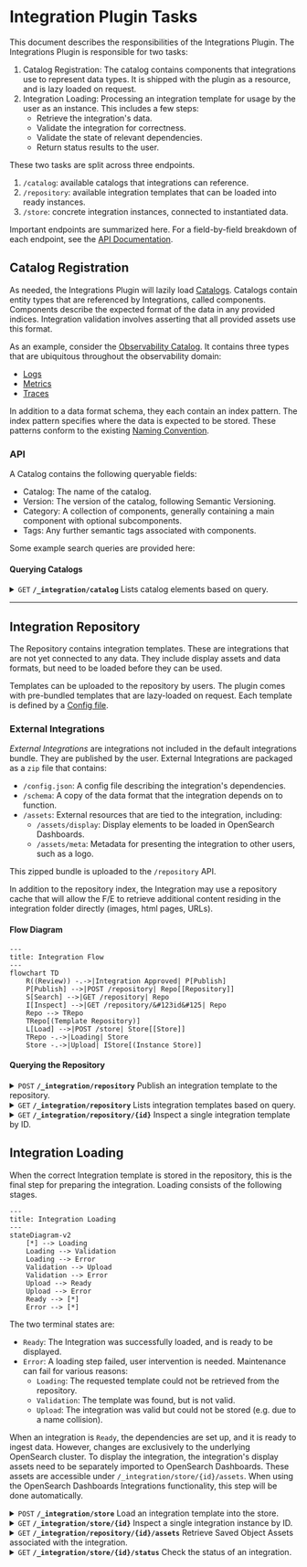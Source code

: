 # Integration Plugin Tasks

This document describes the responsibilities of the Integrations Plugin.
The Integrations Plugin is responsible for two tasks:

1. Catalog Registration:
   The catalog contains components that integrations use to represent data types.
   It is shipped with the plugin as a resource,
   and is lazy loaded on request.
2. Integration Loading:
   Processing an integration template for usage by the user as an instance.
   This includes a few steps:
   - Retrieve the integration's data.
   - Validate the integration for correctness.
   - Validate the state of relevant dependencies.
   - Return status results to the user.

These two tasks are split across three endpoints.

1. `/catalog`: available catalogs that integrations can reference.
2. `/repository`: available integration templates that can be loaded into ready instances.
3. `/store`: concrete integration instances, connected to instantiated data.

Important endpoints are summarized here.
For a field-by-field breakdown of each endpoint, see the [API Documentation](API/README.md).

## Catalog Registration

As needed, the Integrations Plugin will lazily load [Catalogs](schema/README.md).
Catalogs contain entity types that are referenced by Integrations, called components.
Components describe the expected format of the data in any provided indices.
Integration validation involves asserting that all provided assets use this format.

As an example, consider the [Observability Catalog](schema/observability).
It contains three types that are ubiquitous throughout the observability domain:

- [Logs](../src/main/resources/schema/observability/logs/logs.mapping)
- [Metrics](../src/main/resources/schema/observability/metrics/metrics.mapping)
- [Traces](../src/main/resources/schema/observability/traces/traces.mapping)

In addition to a data format schema, they each contain an index pattern.
The index pattern specifies where the data is expected to be stored.
These patterns conform to the existing [Naming Convention](observability/Naming-convention.md).

### API

A Catalog contains the following queryable fields:

- Catalog: The name of the catalog.
- Version: The version of the catalog, following Semantic Versioning.
- Category: A collection of components,
            generally containing a main component with optional subcomponents.
- Tags: Any further semantic tags associated with components.

Some example search queries are provided here:

#### Querying Catalogs

<details>
    <summary>
        <code>GET</code>
        <code><b>/_integration/catalog</b></code>
        <span>Lists catalog elements based on query.</span>
    </summary>

##### Parameters

| Name       | Type     | Data type               | Description                                                                   |
|------------|----------|-------------------------|-------------------------------------------------------------------------------|
| catalog    | required | String                  | The name of the catalog to search                                             |
| version    | optional | SemVer String           | The version of the catalog to load (default: latest)                          |
| categories | optional | Comma-separated strings | All results must be a part of at least one of these categories (default: any) |
| tags       | optional | Comma-separated strings | All results must have all of these tags (default: none)                       |

##### Responses

| Http Code | Content-Type       | Response                                           |
|-----------|--------------------|----------------------------------------------------|
| `200`     | `application/json` | `{"totalHits": 2, "hits": [/* Document Array */]}` |
| `400`     | `application/json` | `{"code": 400, "message": "/* Error Message */"}`  |

##### Example cURL

```sh
$ curl "http://localhost:9200/_plugin/_integration/catalog?catalog=observability&categories=logs&tags=web"
```
</details>

---

## Integration Repository

The Repository contains integration templates.
These are integrations that are not yet connected to any data.
They include display assets and data formats,
but need to be loaded before they can be used.

Templates can be uploaded to the repository by users.
The plugin comes with pre-bundled templates that are lazy-loaded on request.
Each template is defined by a [Config file](schema/system/samples/integration.json).

### External Integrations

*External Integrations* are integrations not included in the default integrations bundle.
They are published by the user.
External Integrations are packaged as a `zip` file that contains:

- `/config.json`: A config file describing the integration's dependencies.
- `/schema`: A copy of the data format that the integration depends on to function.
- `/assets`: External resources that are tied to the integration, including:
  - `/assets/display`: Display elements to be loaded in OpenSearch Dashboards.
  - `/assets/meta`: Metadata for presenting the integration to other users, such as a logo.

This zipped bundle is uploaded to the `/repository` API.

In addition to the repository index, the Integration may use a repository cache that will allow the F/E to retrieve additional content residing in the integration folder directly (images, html pages, URLs).

#### Flow Diagram

```mermaid
---
title: Integration Flow
---
flowchart TD
    R((Review)) -.->|Integration Approved| P[Publish]
    P[Publish] -->|POST /repository| Repo[[Repository]]
    S[Search] -->|GET /repository| Repo
    I[Inspect] -->|GET /repository/&#123id&#125| Repo
    Repo --> TRepo
    TRepo[(Template Repository)]
    L[Load] -->|POST /store| Store[[Store]]
    TRepo -.->|Loading| Store
    Store -.->|Upload| IStore[(Instance Store)]
```

#### Querying the Repository

<details>
    <summary>
        <code>POST</code>
        <code><b>/_integration/repository</b></code>
        <span>Publish an integration template to the repository.</span>
    </summary>

##### Parameters

| Name | Type     | Data type         | Description                   |
|------|----------|-------------------|-------------------------------|
| Body | required | `application/zip` | The zipped integration bundle |

##### Responses

| Http Code | Content-Type       | Response                                          |
|-----------|--------------------|---------------------------------------------------|
| `200`     | `application/json` | `{"objectId": "sampleId", /* More fields */}`     |
| `400`     | `application/json` | `{"code": 400, "message": "/* Error Message */"}` |

##### Example cURL

```sh
$ curl -X POST -H "Content-Type: application/zip" -d @integrationBundle.zip \
  "http://localhost:9200/_plugin/_integration/repository"
```
</details>

<details>
    <summary>
        <code>GET</code>
        <code><b>/_integration/repository</b></code>
        <span>Lists integration templates based on query.</span>
    </summary>

##### Parameters

| Name       | Type     | Data type               | Description                                                                   |
|------------|----------|-------------------------|-------------------------------------------------------------------------------|
| catalog    | optional | String                  | A catalog that the integration is a part of                                   |
| version    | optional | SemVer String           | The version of the template to load (default: latest)                         |
| categories | optional | Comma-separated strings | All results must be a part of at least one of these categories (default: any) |
| tags       | optional | Comma-separated strings | All results must have all of these tags (default: none)                       |

##### Responses

| Http Code | Content-Type       | Response                                           |
|-----------|--------------------|----------------------------------------------------|
| `200`     | `application/json` | `{"totalHits": 2, "hits": [/* Document Array */]}` |
| `400`     | `application/json` | `{"code": 400, "message": "/* Error Message */"}`  |

##### Example cURL

```sh
$ curl "http://localhost:9200/_plugin/_integration/repository?categories=logs,traces&tags=web"
```
</details>

<details>
    <summary>
        <code>GET</code>
        <code><b>/_integration/repository/{id}</b></code>
        <span>Inspect a single integration template by ID.</span>
    </summary>

##### Parameters

| Name     | Type     | Data type               | Description                            |
|----------|----------|-------------------------|----------------------------------------|
| id       | required | String                  | The unique identifier for the template |

##### Responses

| Http Code | Content-Type       | Response                                          |
|-----------|--------------------|---------------------------------------------------|
| `200`     | `application/json` | `{"objectId": "sampleId", /* More fields */}`     |
| `400`     | `application/json` | `{"code": 400, "message": "/* Error Message */"}` |
| `404`     | `application/json` | `{"code": 404, "message": "Not found"}`           |

##### Example cURL

```sh
$ curl "http://localhost:9200/_plugin/_integration/repository/sampleId"
```
</details>

## Integration Loading

When the correct Integration template is stored in the repository,
this is the final step for preparing the integration.
Loading consists of the following stages.

```mermaid
---
title: Integration Loading
---
stateDiagram-v2
    [*] --> Loading
    Loading --> Validation
    Loading --> Error
    Validation --> Upload
    Validation --> Error
    Upload --> Ready
    Upload --> Error
    Ready --> [*]
    Error --> [*]
```

The two terminal states are:

- `Ready`: The Integration was successfully loaded, and is ready to be displayed.
- `Error`: A loading step failed, user intervention is needed.
  Maintenance can fail for various reasons:
  - `Loading`: The requested template could not be retrieved from the repository.
  - `Validation`: The template was found, but is not valid.
  - `Upload`: The integration was valid but could not be stored (e.g. due to a name collision).

When an integration is `Ready`, the dependencies are set up,
and it is ready to ingest data.
However, changes are exclusively to the underlying OpenSearch cluster.
To display the integration, the integration's display assets need to be separately imported to OpenSearch Dashboards.
These assets are accessible under `/_integration/store/{id}/assets`.
When using the OpenSearch Dashboards Integrations functionality,
this step will be done automatically.

<details>
    <summary>
        <code>POST</code>
        <code><b>/_integration/store</b></code>
        <span>Load an integration template into the store.</span>
    </summary>

##### Parameters

| Name | Type     | Data type | Description                  |
|------|----------|-----------|------------------------------|
| Body | required | JSON      | `{"template-name": "nginx"}` |

##### Responses

| Http Code | Content-Type       | Response                                                                   |
|-----------|--------------------|----------------------------------------------------------------------------|
| `201`     | `application/json` | [An integration instance](schema/system/samples/integration-instance.json) |
| `400`     | `application/json` | `{"code": 400, "state": "VALIDATION", "message": "/* Error Message */"}`   |

##### Example cURL

```sh
$ curl -X POST -H "Content-Type: application/json" -d @config.json "http://localhost:9200/_plugin/_integration/store"
```
</details>

<details>
    <summary>
        <code>GET</code>
        <code><b>/_integration/store/{id}</b></code>
        <span>Inspect a single integration instance by ID.</span>
    </summary>

##### Parameters

| Name     | Type     | Data type               | Description                            |
|----------|----------|-------------------------|----------------------------------------|
| id       | required | String                  | The unique identifier for the instance |

##### Responses

| Http Code | Content-Type       | Response                                                           |
|-----------|--------------------|--------------------------------------------------------------------|
| `200`     | `application/json` | `{"instance": "nginx-prod", /* More fields */}` |
| `400`     | `application/json` | `{"code": 400, "message": "/* Error Message */"}`                  |
| `404`     | `application/json` | `{"code": 404, "message": "Not found"}`                            |

##### Example cURL

```sh
$ curl "http://localhost:9200/_plugin/_integration/store/sampleId"
```
</details>

<details>
    <summary>
        <code>GET</code>
        <code><b>/_integration/repository/{id}/assets</b></code>
        <span>Retrieve Saved Object Assets associated with the integration.</span>
    </summary>

##### Parameters

| Name     | Type     | Data type               | Description                            |
|----------|----------|-------------------------|----------------------------------------|
| id       | required | String                  | The unique identifier for the instance |

##### Responses

| Http Code | Content-Type           | Response                                                        |
|-----------|------------------------|-----------------------------------------------------------------|
| `200`     | `application/x-ndjson` | A Saved Object document to be imported in OpenSearch Dashboards |
| `400`     | `application/json`     | `{"code": 400, "message": "/* Error Message */"}`               |
| `404`     | `application/json`     | `{"code": 404, "message": "Not found"}`                         |

##### Example cURL

```sh
$ curl "http://localhost:9200/_plugin/_integration/store/sampleId/assets"
```
</details>

<details>
    <summary>
        <code>GET</code>
        <code><b>/_integration/store/{id}/status</b></code>
        <span>Check the status of an integration.</span>
    </summary>

##### Parameters

| Name     | Type     | Data type               | Description                            |
|----------|----------|-------------------------|----------------------------------------|
| id       | required | String                  | The unique identifier for the instance |

##### Responses

| Http Code | Content-Type       | Response                                          |
|-----------|--------------------|---------------------------------------------------|
| `200`     | `application/json` | `{"instance": "nginx-prod", "status": "READY"}`   |
| `400`     | `application/json` | `{"code": 400, "message": "/* Error Message */"}` |
| `404`     | `application/json` | `{"code": 404, "message": "Not found"}`           |

##### Example cURL

```sh
$ curl "http://localhost:9200/_plugin/_integration/store/sampleId/status"
```

</details>
